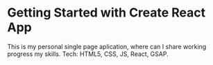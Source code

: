 # Getting Started with Create React App

This is my personal single page aplication, where can I share working progress my skills.
Tech: HTML5, CSS, JS, React, GSAP.

